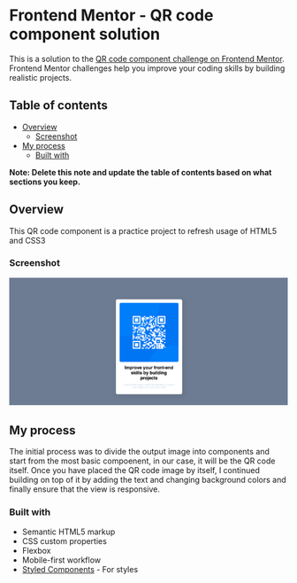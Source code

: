 # Frontend Mentor - QR code component solution

This is a solution to the [QR code component challenge on Frontend Mentor](https://www.frontendmentor.io/challenges/qr-code-component-iux_sIO_H). Frontend Mentor challenges help you improve your coding skills by building realistic projects. 

## Table of contents

- [Overview](#overview)
  - [Screenshot](#screenshot)
- [My process](#my-process)
  - [Built with](#built-with)


**Note: Delete this note and update the table of contents based on what sections you keep.**

## Overview

This QR code component is a practice project to refresh usage of HTML5 and CSS3

### Screenshot

![](./images/desktop_output.png)



## My process

The initial process was to divide the output image into components and start from the most basic compoenent, in our case, it will be the QR code itself. Once you have placed the QR code image by itself, I continued building on top of it by adding the text and changing background colors and finally ensure that the view is responsive.

### Built with

- Semantic HTML5 markup
- CSS custom properties
- Flexbox
- Mobile-first workflow
- [Styled Components](https://styled-components.com/) - For styles

<!-- ## Author -->

<!-- - Website - [Add your name here](https://www.your-site.com) -->
<!-- - Frontend Mentor - [@yourusername](https://www.frontendmentor.io/profile/yourusername) -->
<!-- - Twitter - [@yourusername](https://www.twitter.com/yourusername) -->


